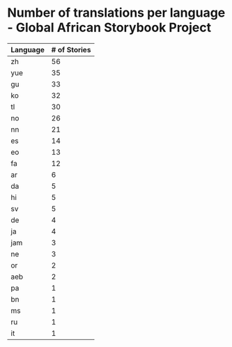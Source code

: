 # Number of translations per language - Global African Storybook Project

Language | # of Stories
-------- | ------------
zh | 56
yue | 35
gu | 33
ko | 32
tl | 30
no | 26
nn | 21
es | 14
eo | 13
fa | 12
ar | 6
da | 5
hi | 5
sv | 5
de | 4
ja | 4
jam | 3
ne | 3
or | 2
aeb | 2
pa | 1
bn | 1
ms | 1
ru | 1
it | 1
